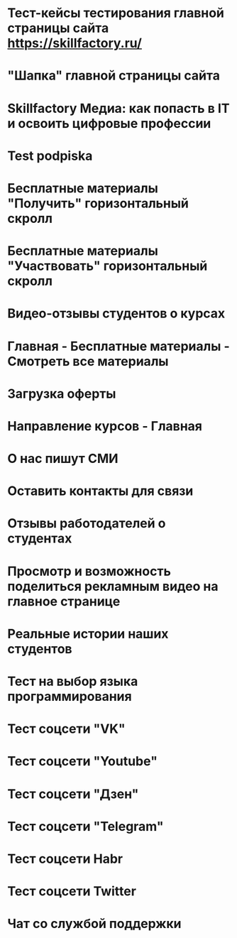 # Тест-кейсы тестирования главной страницы сайта https://skillfactory.ru/

# "Шапка" главной страницы сайта
# Skillfactory Медиа: как попасть в IT и освоить цифровые профессии
# Test podpiska
# Бесплатные материалы "Получить" горизонтальный скролл
# Бесплатные материалы "Участвовать" горизонтальный скролл
# Видео-отзывы студентов о курсах
# Главная - Бесплатные материалы - Смотреть все материалы
# Загрузка оферты
# Направление курсов - Главная
# О нас пишут СМИ
# Оставить контакты для связи
# Отзывы работодателей о студентах
# Просмотр и возможность поделиться рекламным видео на главное странице
# Реальные истории наших студентов
# Тест на выбор языка программирования
# Тест соцсети "VK"
# Тест соцсети "Youtube"
# Тест соцсети "Дзен"
# Тест соцсети "Теlegram"
# Тест соцсети Habr
# Тест соцсети Twitter
# Чат со службой поддержки
